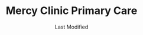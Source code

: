 ---
layout: location-page
date: Last Modified
description: "Local COVID-19 testing is available at Mercy Clinic Primary Care in Hillsboro, Missouri, USA."
permalink: "locations/missouri/hillsboro/mercy-clinic-primary-care/"
tags:
  - locations
  - missouri
title: Mercy Clinic Primary Care
state: Missouri
stateAbbr: MO
hood: "Hillsboro"
address: "5194 Jeremiah Boulevard"
city: "Hillsboro"
zip: "63050"
mapUrl: "http://maps.apple.com/?q=Mercy+Clinic+Primary+Care&address=5194+Jeremiah+Boulevard,Hillsboro,Missouri,63050"
locationType: Drive-thru
phone: "314-251-0500"
website: "https://www.mercy.net/service/covid-19/"
onlineBooking: undefined
closed: undefined
closedUpdate: April 17th, 2020
notes: "By appointment only. Only for individuals with symptoms. Limited test kits available. Requires phone screen. Requires doctor's referral."
days: Mondays
hours: 8AM-4:30PM
altDays: Tu-F
altHours: 7AM-4:30PM
ctaMessage: Learn more
ctaUrl: "https://www.mercy.net/service/covid-19/"
---